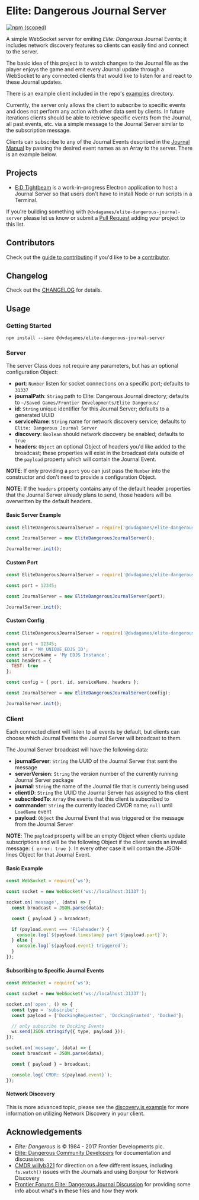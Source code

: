 
# Elite: Dangerous Journal Server

[![npm (scoped)](https://img.shields.io/npm/v/@dvdagames/elite-dangerous-journal-server.svg?style=flat-square)](https://www.npmjs.com/package/@dvdagames/elite-dangerous-journal-server)

A simple WebSocket server for emiting *Elite: Dangerous* Journal Events; it includes
network discovery features so clients can easily find and connect to the server.

The basic idea of this project is to watch changes to the Journal file as the
player enjoys the game and emit every Journal update through a WebSocket to
any connected clients that would like to listen for and react to these Journal
updates.

There is an example client included in the repo's [examples](https://github.com/DVDAGames/elite-dangerous-journal-server/tree/master/examples)
directory.

Currently, the server only allows the client to subscribe to specific events and
does not perform any action with other data sent by clients. In future iterations
clients should be able to retrieve specific events from the Journal, all past events,
etc. via a simple message to the Journal Server similar to the subscription message.

Clients can subscribe to any of the Journal Events described in the
[Journal Manual](https://forums.frontier.co.uk/showthread.php/275151-Commanders-log-manual-and-data-sample)
by passing the desired event names as an Array to the server. There is an example below.


## Projects

- [E:D Tightbeam](https://github.com/DVDAGames/ed-tightbeam) is a work-in-progress Electron application to host a
Journal Server so that users don't have to install Node or run scripts in a Terminal.

If you're building something with `@dvdagames/elite-dangerous-journal-server` please let us know or submit a
[Pull Request](https://github.com/DVDAGames/elite-dangerous-journal-server/pulls) adding your project to this list. 


## Contributors

Check out the [guide to contributing](https://github.com/DVDAGames/elite-dangerous-journal-server/blob/master/CONTRIBUTING.md)
if you'd like to be a [contributor](https://github.com/DVDAGames/elite-dangerous-journal-server/graphs/contributors).


## Changelog

Check out the [CHANGELOG](https://github.com/DVDAGames/elite-dangerous-journal-server/blob/master/CHANGELOG.md) for details.


## Usage

### Getting Started

```shell
npm install --save @dvdagames/elite-dangerous-journal-server
```

### Server

The server Class does not require any parameters, but has an optional configuration
Object:

- **port**: `Number` listen for socket connections on a specific port; defaults to `31337`
- **journalPath**: `String` path to Elite: Dangerous Journal directory; defaults to
`~/Saved Games/Frontier Developments/Elite Dangerous/`
- **id**: `String` unique identifier for this Journal Server; defaults to a generated UUID
- **serviceName**: `String` name for network discovery service; defaults to
`Elite: Dangerous Journal Server`
- **discovery**: `Boolean` should network discovery be enabled; defaults to `true`
- **headers**: `Object` an optional Object of headers you'd like added to the broadcast;
these properties will exist in the broadcast data outside of the `payload` property which
will contain the Journal Event.

**NOTE**: If only providing a `port` you can just pass the `Number` into the constructor
and don't need to provide a configuration Object.

**NOTE**: If the `headers` property contains any of the default header properties
that the Journal Server already plans to send, those headers will be overwritten by
the default headers.

#### Basic Server Example

```javascript
const EliteDangerousJournalServer = require('@dvdagames/elite-dangerous-journal-server');

const JournalServer = new EliteDangerousJournalServer();

JournalServer.init();
```

#### Custom Port

```javascript
const EliteDangerousJournalServer = require('@dvdagames/elite-dangerous-journal-server');

const port = 12345;

const JournalServer = new EliteDangerousJournalServer(port);

JournalServer.init();
```

#### Custom Config

```javascript
const EliteDangerousJournalServer = require('@dvdagames/elite-dangerous-journal-server');

const port = 12345;
const id = 'MY_UNIQUE_EDJS_ID';
const serviceName = 'My EDJS Instance';
const headers = {
  TEST: true
};

const config = { port, id, serviceName, headers };

const JournalServer = new EliteDangerousJournalServer(config);

JournalServer.init();
```

### Client

Each connected client will listen to all events by default, but clients can choose
which Journal Events the Journal Server will broadcast to them.

The Journal Server broadcast will have the following data:

- **journalServer**: `String` the UUID of the Journal Server that sent the message
- **serverVersion**: `String` the version number of the currently running Journal
Server package
- **journal**: `String` the name of the Journal file that is currently being used
- **clientID**: `String` the UUID the Journal Server has assigned to this client
- **subscribedTo**: `Array` the events that this client is subscribed to
- **commander**: `String` the currently loaded CMDR name; `null` until `LoadGame`
event
- **payload**: `Object` the Journal Event that was triggered or the message from
the Journal Server

**NOTE**: The `payload` property will be an empty Object when clients update subscriptions
and will be the following Object if the client sends an invalid message: `{ error: true }`.
In every other case it will contain the JSON-lines Object for that Journal Event.

#### Basic Example

```javascript
const WebSocket = require('ws');

const socket = new WebSocket('ws://localhost:31337');

socket.on('message', (data) => {
  const broadcast = JSON.parse(data);

  const { payload } = broadcast;

  if (payload.event === 'Fileheader') {
    console.log(`${payload.timestamp} part ${payload.part}`);
  } else {
    console.log(`${payload.event} triggered`);
  }
});
```

#### Subscribing to Specific Journal Events

```javascript
const WebSocket = require('ws');

const socket = new WebSocket('ws://localhost:31337');

socket.on('open', () => {
  const type = 'subscribe';
  const payload = ['DockingRequested', 'DockingGranted', 'Docked'];

  // only subscribe to Docking Events
  ws.send(JSON.stringify({ type, payload }));
});

socket.on('message', (data) => {
  const broadcast = JSON.parse(data);

  const { payload } = broadcast;

  console.log(`CMDR: ${payload.event}`);
});
```

#### Network Discovery

This is more advanced topic, please see the [discovery.js example](https://github.com/DVDAGames/elite-dangerous-journal-server/blob/master/examples/client/discovery.js)
for more information on utilizing Network Discovery in your client.


## Acknowledgements

- *Elite: Dangerous* is © 1984 - 2017 Frontier Developments plc.
- [Elite: Dangerous Community Developers](https://edcd.github.io/) for documentation
and discussions
- [CMDR willyb321](https://github.com/willyb321) for direction on a few different issues,
including `fs.watch()` issues with the Journals and using Bonjour for Network Discovery
- [Frontier Forums Elite: Dangerous Journal Discussion](https://forums.frontier.co.uk/showthread.php/275151-Commanders-log-manual-and-data-sample)
for providing some info about what's in these files and how they work
